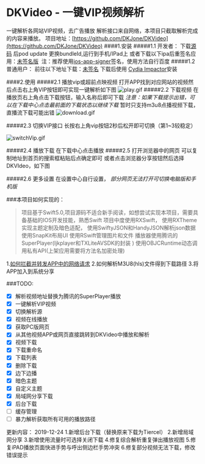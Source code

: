 DKVideo -  一键VIP视频解析
=====
一键解析各网站VIP视频，去广告播放
解析接口来自网络，本项目只截取解析完成的内容来播放。
项目地址：[https://github.com/DKJone/DKVideo](https://github.com/DKJone/DKVideo)
####1.安装
#####1.1 开发者：
下载[源码](https://github.com/DKJone/DKVideo)
后pod update 更换bundleId,运行到手机/IPad上
或者下载以下ipa后重签名应用：[未签名版](https://ali-fir-pro-binary.fir.im/7e9430a85b84f8a2a69653a3215a91c244eb1001?auth_key=1577169072-0-0-03f51e437338bbaca8aaae81389b53c0) 
注：推荐使用[ios-app-signer](https://github.com/DanTheMan827/ios-app-signer)签名，使用方法自行百度
#####1.2 普通用户：
前往以下地址下载：[未签名](https://ali-fir-pro-binary.fir.im/7e9430a85b84f8a2a69653a3215a91c244eb1001?auth_key=1577169072-0-0-03f51e437338bbaca8aaae81389b53c0) 下载后使用 [Cydia Impactor](http://www.cydiaimpactor.com/)安装

####2.使用
#####2.1 播放vip或超前点映视频
打开APP找到对应网站的视频然后点击右上角VIP按钮即可实现一键解析如下图
![play.gif](https://upload-images.jianshu.io/upload_images/4066843-d68fc91d90c0f271.gif?imageMogr2/auto-orient/strip)
#####2.2 下载视频
在播放页右上角点击下载按钮，输入名称后即可下载
*注意：如果下载提示出错，可以在下载中心点击最前面的下载状态以继续下载*
暂时只支持m3u8点播视频下载，直播流下载可能出错
![download.gif](https://upload-images.jianshu.io/upload_images/4066843-433364520dbf50d7.gif?imageMogr2/auto-orient/strip)

#####2.3 切换VIP接口
长按右上角vip按钮2秒后松开即可切换（第1~3较稳定）

![switchVip.gif](https://upload-images.jianshu.io/upload_images/4066843-d104cc128a9130a4.gif?imageMogr2/auto-orient/strip)

#####2.4 播放下载
在下载中心点击播放
#####2.5 打开浏览器中的网页
可以复制地址到首页的搜索框粘贴后点确定即可
或者点击浏览器分享按钮然后选择DKVIdeo，如下图

#####2.6 更多设置
在设置中心自行设置，
*部分网页无法打开可切换电脑版和手机版*


###本项目如何实现的：
>项目基于Swift5.0,项目源码不适合新手阅读，如想尝试实现本项目，需要具备基础的IOS开发技能，熟悉Swift
>项目中度使用RXSwift，
>使用RXTheme实现主题定制及暗色适配，
>使用SwiftyJSON和HandyJSON解析json数据
>使用SnapKit布局UI
>使用RSwift管理图片和文件
>播放器使用腾讯的SuperPlayer(Ijkplayer和TXLiteAVSDK的封装 )
>使用OBJCRuntime动态调用私有API(上架应用需要将方法名加密处理)

1.[如何拦截并转发APP中的网络请求](https://github.com/DKJone/DKVideo/blob/master/HowToInterceptRequests.md)
2.如何解析M3U8(hls)文件得到下载路径
3.将APP加入到系统分享




###TODO:
* [x] 解析视频地址替换为腾讯的SuperPlayer播放
* [x] 一键解析VIP视频
* [x] 切换解析源
* [x] 视频在线播放
* [x] 获取PC版网页
* [x] 从其他视频APP或网页直接跳转到DKVideo中播放和解析
* [x] 视频下载
* [x] 下载重命名
* [x] 下载列表
* [x] 删除下载
* [x] 边下边播
* [x] 暗色主题
* [x] 自定义主题
* [x] 局域网分享下载
* [x] 后台下载
* [ ] 缓存管理
* [ ] 暴力解析获取所有可用的播放路径

更新内容：
2019-12-24
1.新增后台下载（替换原来下载为Tiercel）
2.新增局域网分享
3.新增使用流量时可选择关闭下载
4.修复综合解析重复弹出播放视图
5.修复iPAD播放页面快进手势与呼出侧边栏手势冲突
6.修复部分视频无法下载，修改错误提示
